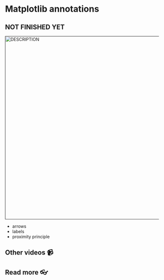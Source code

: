 # Matplotlib annotations 

## NOT FINISHED YET

<a href="" target="_blank">
  <img src="https://github.com/kokchun/assets/blob/main/FOLDER_NAME/.png?raw=true" alt="DESCRIPTION" width="600">
</a>


- arrows 
- labels 
- proximity principle 


## Other videos 📹

## Read more 👓
